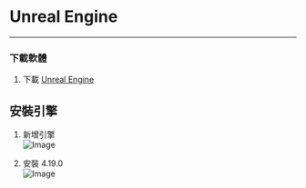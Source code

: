 # Unreal Engine

<hr>

### 下載軟體

1. 下載 [Unreal Engine](https://www.unrealengine.com/download)

## 安裝引擎

1. 新增引擎  
    ![Image](https://i.imgur.com/fsEOCi3.png)
    
2. 安裝 4.19.0  
    ![Image](https://i.imgur.com/PGoIbjO.png)